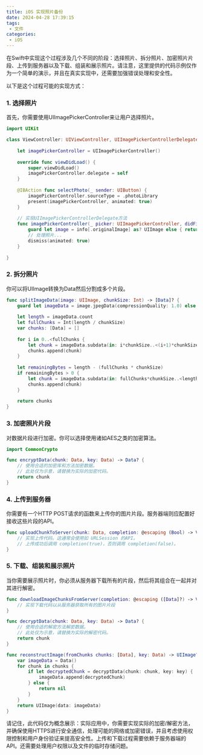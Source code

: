 ```yaml
---
title: iOS 实现照片备份
date: 2024-04-28 17:39:15
tags:
 - 文件
categories:
 - iOS
---
```

在Swift中实现这个过程涉及几个不同的阶段：选择照片、拆分照片、加密照片片段、上传到服务器以及下载、组装和展示照片。请注意，这里提供的代码示例仅作为一个简单的演示，并且在真实实现中，还需要加强错误处理和安全性。

以下是这个过程可能的实现方式：

### 1. 选择照片

首先，你需要使用UIImagePickerController来让用户选择照片。

```swift
import UIKit

class ViewController: UIViewController, UIImagePickerControllerDelegate, UINavigationControllerDelegate {
    
    let imagePickerController = UIImagePickerController()
    
    override func viewDidLoad() {
        super.viewDidLoad()
        imagePickerController.delegate = self
    }
    
    @IBAction func selectPhoto(_ sender: UIButton) {
        imagePickerController.sourceType = .photoLibrary
        present(imagePickerController, animated: true)
    }
    
    // 实现UIImagePickerControllerDelegate方法
    func imagePickerController(_ picker: UIImagePickerController, didFinishPickingMediaWithInfo info: [UIImagePickerController.InfoKey : Any]) {
        guard let image = info[.originalImage] as? UIImage else { return }
        // 处理照片...
        dismiss(animated: true)
    }
    
}
```

### 2. 拆分照片

你可以将UIImage转换为Data然后分割成多个片段。

```swift
func splitImageData(image: UIImage, chunkSize: Int) -> [Data]? {
    guard let imageData = image.jpegData(compressionQuality: 1.0) else { return nil }
    
    let length = imageData.count
    let fullChunks = Int(length / chunkSize)
    var chunks: [Data] = []
    
    for i in 0..<fullChunks {
        let chunk = imageData.subdata(in: i*chunkSize..<(i+1)*chunkSize)
        chunks.append(chunk)
    }
    
    let remainingBytes = length - (fullChunks * chunkSize)
    if remainingBytes > 0 {
        let chunk = imageData.subdata(in: fullChunks*chunkSize..<length)
        chunks.append(chunk)
    }
    
    return chunks
}
```

### 3. 加密照片片段

对数据片段进行加密。你可以选择使用诸如AES之类的加密算法。

```swift
import CommonCrypto

func encryptData(chunk: Data, key: Data) -> Data? {
    // 使用合适的加密库和方法加密数据。
    // 此处仅为示意，请替换为实际的加密代码。
    return chunk
}
```

### 4. 上传到服务器

你需要有一个HTTP POST请求的函数来上传你的图片片段。服务器端则应配置好接收这些片段的API。

```swift
func uploadChunkToServer(chunk: Data, completion: @escaping (Bool) -> Void) {
    // 实现上传代码。这通常会使用如 URLSession 的API。
    // 上传成功后调用 completion(true)，否则调用 completion(false)。
}
```

### 5. 下载、组装和展示照片

当你需要展示照片时，你必须从服务器下载所有的片段，然后将其组合在一起并对其进行解密。

```swift
func downloadImageChunksFromServer(completion: @escaping ([Data]?) -> Void) {
    // 实现下载代码以从服务器获取所有的图片片段
}

func decryptData(chunk: Data, key: Data) -> Data? {
    // 使用合适的解密方法解密数据。
    // 此处仅为示意，请替换为实际的解密代码。
    return chunk
}

func reconstructImage(fromChunks chunks: [Data], key: Data) -> UIImage? {
    var imageData = Data()
    for chunk in chunks {
        if let decryptedChunk = decryptData(chunk: chunk, key: key) {
            imageData.append(decryptedChunk)
        } else {
            return nil
        }
    }
    return UIImage(data: imageData)
}
```

请记住，此代码仅为概念展示：实际应用中，你需要实现实际的加密/解密方法，并确保使用HTTPS进行安全通信，处理可能的网络或加密错误，并且考虑使用权限控制和用户身份验证来提高安全性。上传和下载过程需要依赖于服务器端的API。还需要处理用户权限以及文件的临时存储问题。